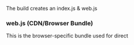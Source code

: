 

The build creates an index.js & web.js

### web.js (CDN/Browser Bundle)
This is the browser-specific bundle used for direct <script> imports via CDN
Creates a global Agent object with methods like initStandard()
Used in the script tag with jsdelivr
Optimized for direct browser usage

### index.js (NPM Package Bundle)
This is the module bundle used when installing via npm/yarn
Used when importing in React or NextJs